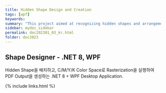 ```yaml
---
title: Hidden Shape Design and Creation
tags: [wpf]
keywords:
summary: "This project aimed at recognizing hidden shapes and arrangements, and authenticating genuine products with encrypted codes. It was conducted from June to December 2023."
sidebar: mydoc_sidebar
permalink: doc202301_03_kr.html
folder: doc2023
---
```


## Shape Designer - .NET 8, WPF

Hidden Shape을 배치하고, C/M/Y/K Color Space로 Rasterization을 실행하여 PDF Output을 생성하는 .NET 8 + WPF Desktop Application.









{% include links.html %}
